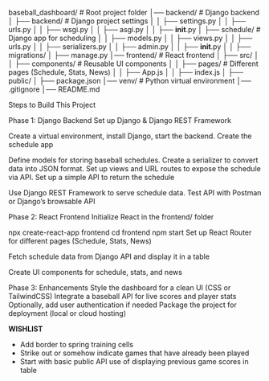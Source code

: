 baseball_dashboard/        # Root project folder
│── backend/               # Django backend
│   ├── backend/           # Django project settings
│   │   ├── settings.py
│   │   ├── urls.py
│   │   ├── wsgi.py
│   │   ├── asgi.py
│   │   ├── __init__.py
│   ├── schedule/          # Django app for scheduling
│   │   ├── models.py
│   │   ├── views.py
│   │   ├── urls.py
│   │   ├── serializers.py
│   │   ├── admin.py
│   │   ├── __init__.py
│   │   ├── migrations/
│   ├── manage.py
│── frontend/              # React frontend
│   ├── src/
│   │   ├── components/    # Reusable UI components
│   │   ├── pages/         # Different pages (Schedule, Stats, News)
│   │   ├── App.js
│   │   ├── index.js
│   ├── public/
│   ├── package.json
│── venv/                  # Python virtual environment
│── .gitignore
│── README.md


Steps to Build This Project

Phase 1: Django Backend
Set up Django & Django REST Framework

Create a virtual environment, install Django, start the backend.
Create the schedule app

Define models for storing baseball schedules.
Create a serializer to convert data into JSON format.
Set up views and URL routes to expose the schedule via API.
Set up a simple API to return the schedule

Use Django REST Framework to serve schedule data.
Test API with Postman or Django’s browsable API

Phase 2: React Frontend
Initialize React in the frontend/ folder

npx create-react-app frontend
cd frontend
npm start
Set up React Router for different pages (Schedule, Stats, News)

Fetch schedule data from Django API and display it in a table

Create UI components for schedule, stats, and news

Phase 3: Enhancements
Style the dashboard for a clean UI (CSS or TailwindCSS)
Integrate a baseball API for live scores and player stats
Optionally, add user authentication if needed
Package the project for deployment (local or cloud hosting)

**WISHLIST**
- Add border to spring training cells
- Strike out or somehow indicate games that have already been played
- Start with basic public API use of displaying previous game scores in table
